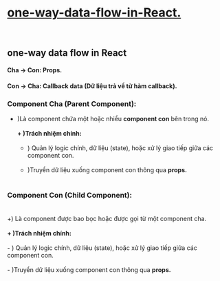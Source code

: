# [one-way-data-flow-in-React.](https://chatgpt.com/c/675011ac-bc5c-8003-b273-a290be5d4768) <br><br>

## one-way data flow in  React
#### Cha → Con: Props.
#### Con → Cha: Callback data (Dữ liệu trả về từ hàm callback). 
### Component Cha (Parent Component): 
+ )Là component chứa một hoặc nhiều **component con** bên trong nó.<br><br>
**+ )Trách nhiệm chính:** <br><br>
    - ) Quản lý logic chính, dữ liệu (state), hoặc xử lý giao tiếp giữa các component con.<br><br>
    - )Truyền dữ liệu xuống component con thông qua **props.** <br><br>
  
### Component Con (Child Component): <br><br>
+) Là component được bao bọc hoặc được gọi từ một component cha. <br><br>
**+ )Trách nhiệm chính:** <br><br>
     - ) Quản lý logic chính, dữ liệu (state), hoặc xử lý giao tiếp giữa các component con. <br><br>
     - )Truyền dữ liệu xuống component con thông qua **props.** <br><br>
